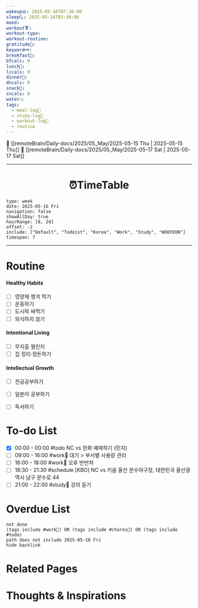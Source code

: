 ```yaml
---
wakeup🌞: 2025-05-16T07:30:00
sleep🌜: 2025-05-16T02:30:00
mood: 
workout🏋️: 
workout-type: 
workout-routine: 
gratitude🙏: 
keyword🗝️: 
breakfast🍳: 
bfcals: 0
lunch🍚: 
lccals: 0
dinner🥗: 
dncals: 0
snack🍬: 
sncals: 0
water💧: 
tags:
  - meal-log📝
  - study-log📓
  - workout-log💪
  - routine
---
```


🔺 [[remoteBrain/Daily-docs/2025/05_May/2025-05-15 Thu | 2025-05-15 Thu]]
🔻 [[remoteBrain/Daily-docs/2025/05_May/2025-05-17 Sat | 2025-05-17 Sat]]
___
<h1> <center>⏰TimeTable </center> </h1>

```gEvent
type: week
date: 2025-05-16 Fri
navigation: false
showAllDay: true
hourRange: [8, 24]
offset: -2
include: ["Default", "Todoist", "Korea", "Work", "Study", "WOOYEON"]
timespan: 7
```

--- 


# Routine 

####  Healthy Habits
- [ ] 영양제 챙겨 먹기
- [ ] 운동하기
- [ ] 도시락 싸먹기 
- [ ] 외식하지 않기 

####  Intentional Living 
- [ ] 무지출 챌린지 
- [ ] 집 정리·정돈하기

#### Intellectual Growth
- [ ] 전공공부하기
- [ ] 일본어 공부하기
- [ ] 독서하기



# To-do List

- [x] 00:00 - 00:00 #todo NC vs 한화 예매하기 (민지)
- [ ] 09:00 - 16:00 #work💼 대기 > 부서별 사용량 관리
- [ ] 16:00 - 18:00 #work💼 오후 반반차
- [ ] 18:30 - 21:30 #schedule [KBO] NC vs 키움  울산 문수야구장, 대한민국 울산광역시 남구 문수로 44
- [ ] 21:00 - 22:00 #study📓 강의 듣기

# Overdue List
```tasks
not done
(tags include #work💼) OR (tags include #chores🧺) OR (tags include #todo)
path does not include 2025-05-16 Fri
hide backlink
```

# Related Pages



# Thoughts & Inspirations

